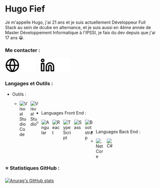 # Hugo Fief
Je m'appelle Hugo, j'ai 21 ans et je suis actuellement Développeur Full Stack au sein de dcube en alternance, 
et je suis aussi en 4ème année de Master Développement Informatique à l'IPSSI, je fais du dev depuis que j'ai 17 ans 😀.

### Me contacter :

[![img_contact](./img/globe-light.svg)](https://portfolio-hugo-pro.000webhostapp.com#gh-light-mode-only)
[![img_contact](./img/globe-dark.svg)](https://portfolio-hugo-pro.000webhostapp.com#gh-dark-mode-only)
&nbsp;&nbsp;
[![img_contact](./img/linkedin-light.svg)](https://www.linkedin.com/in/hugo-fief-60a4a2162#gh-light-mode-only)
[![img_contact](./img/linkedin-dark.svg)](https://www.linkedin.com/in/hugo-fief-60a4a2162#gh-dark-mode-only)

### Langages et Outils :

- Outils :
  - <img align="left" alt="Visual Studio Code" width="26px" src="https://cdn.jsdelivr.net/gh/devicons/devicon/icons/vscode/vscode-original.svg" style="padding-right:10px;" /><img align="left" alt="Visual Studio" width="26px" src="https://cdn.jsdelivr.net/gh/devicons/devicon/icons/visualstudio/visualstudio-plain.svg" style="padding-right:10px;" />

- Languages Front End : 
  - <img align="left" alt="Angular" width="26px" src="https://cdn.jsdelivr.net/gh/devicons/devicon/icons/angularjs/angularjs-original.svg" style="padding-right:10px;" /><img align="left" alt="React" width="26px" src="https://cdn.jsdelivr.net/gh/devicons/devicon/icons/react/react-original.svg" style="padding-right:10px;" /><img align="left" alt="TypeScript" width="26px" src="https://cdn.jsdelivr.net/gh/devicons/devicon/icons/typescript/typescript-original.svg" style="padding-right:10px;" /><img align="left" alt="Sass" width="26px" src="https://cdn.jsdelivr.net/gh/devicons/devicon/icons/sass/sass-original.svg" style="padding-right:10px;" /><img align="left" alt="Bootstrap" width="26px" src="https://cdn.jsdelivr.net/gh/devicons/devicon/icons/bootstrap/bootstrap-original.svg" style="padding-right:10px;" />

- Languages Back End : 
  - <img align="left" alt=".Net Core" width="26px" src="https://cdn.jsdelivr.net/gh/devicons/devicon/icons/dotnetcore/dotnetcore-original.svg" style="padding-right:10px;" /><img align="left" alt="C#" width="26px" src="https://cdn.jsdelivr.net/gh/devicons/devicon/icons/csharp/csharp-original.svg" style="padding-right:10px;" />

<!-- <img align="left" alt="HTML5" width="26px" src="https://cdn.jsdelivr.net/gh/devicons/devicon/icons/html5/html5-original.svg" style="padding-right:10px;" />
<img align="left" alt="CSS3" width="26px" src="https://cdn.jsdelivr.net/gh/devicons/devicon/icons/css3/css3-original.svg" style="padding-right:10px;" />
<img align="left" alt="JavaScript" width="26px" src="https://cdn.jsdelivr.net/gh/devicons/devicon/icons/javascript/javascript-original.svg" style="padding-right:10px;" />
<img align="left" alt="Node.js" width="26px" src="https://cdn.jsdelivr.net/gh/devicons/devicon/icons/nodejs/nodejs-original.svg" style="padding-right:10px;" />
<img align="left" alt="Java" width="26px" src="https://cdn.jsdelivr.net/gh/devicons/devicon/icons/java/java-original.svg" style="padding-right:10px;" />
<img align="left" alt="MySQL" width="26px" src="https://cdn.jsdelivr.net/gh/devicons/devicon/icons/mysql/mysql-original.svg" style="padding-right:10px;" />
<img align="left" alt="Git" width="26px" src="https://cdn.jsdelivr.net/gh/devicons/devicon/icons/git/git-original.svg" style="padding-right:10px;" /> -->

<br />
<br />

### ⭐ Statistiques GitHub :

[![Anurag's GitHub stats](https://github-readme-stats.vercel.app/api?username=HugoWinterGhost&show_icons=true&hide_border=false&title_color=3B1F94f&icon_color=FFE500&bg_color=09131B&text_color=ffffff&border_color=0c1a25)](https://github.com/anuraghazra/github-readme-stats)
